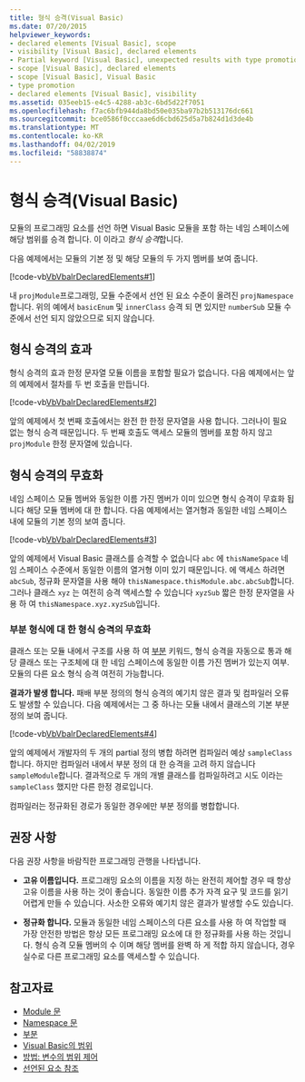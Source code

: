 ```yaml
---
title: 형식 승격(Visual Basic)
ms.date: 07/20/2015
helpviewer_keywords:
- declared elements [Visual Basic], scope
- visibility [Visual Basic], declared elements
- Partial keyword [Visual Basic], unexpected results with type promotion
- scope [Visual Basic], declared elements
- scope [Visual Basic], Visual Basic
- type promotion
- declared elements [Visual Basic], visibility
ms.assetid: 035eeb15-e4c5-4288-ab3c-6bd5d22f7051
ms.openlocfilehash: f7ac6bfb944da8bd50e035ba97b2b513176dc661
ms.sourcegitcommit: bce0586f0cccaae6d6cbd625d5a7b824d1d3de4b
ms.translationtype: MT
ms.contentlocale: ko-KR
ms.lasthandoff: 04/02/2019
ms.locfileid: "58838874"
---
```

# <a name="type-promotion-visual-basic"></a>형식 승격(Visual Basic)
모듈의 프로그래밍 요소를 선언 하면 Visual Basic 모듈을 포함 하는 네임 스페이스에 해당 범위를 승격 합니다. 이 이라고 *형식 승격*합니다.  
  
 다음 예제에서는 모듈의 기본 정 및 해당 모듈의 두 가지 멤버를 보여 줍니다.  
  
 [!code-vb[VbVbalrDeclaredElements#1](~/samples/snippets/visualbasic/VS_Snippets_VBCSharp/VbVbalrDeclaredElements/VB/Class1.vb#1)]  
  
 내 `projModule`프로그래밍, 모듈 수준에서 선언 된 요소 수준이 올려진 `projNamespace`합니다. 위의 예에서 `basicEnum` 및 `innerClass` 승격 되 면 있지만 `numberSub` 모듈 수준에서 선언 되지 않았으므로 되지 않습니다.  
  
## <a name="effect-of-type-promotion"></a>형식 승격의 효과  
 형식 승격의 효과 한정 문자열 모듈 이름을 포함할 필요가 없습니다. 다음 예제에서는 앞의 예제에서 절차를 두 번 호출을 만듭니다.  
  
 [!code-vb[VbVbalrDeclaredElements#2](~/samples/snippets/visualbasic/VS_Snippets_VBCSharp/VbVbalrDeclaredElements/VB/Class1.vb#2)]  
  
 앞의 예제에서 첫 번째 호출에서는 완전 한 한정 문자열을 사용 합니다. 그러나이 필요 없는 형식 승격 때문입니다. 두 번째 호출도 액세스 모듈의 멤버를 포함 하지 않고 `projModule` 한정 문자열에 있습니다.  
  
## <a name="defeat-of-type-promotion"></a>형식 승격의 무효화  
 네임 스페이스 모듈 멤버와 동일한 이름 가진 멤버가 이미 있으면 형식 승격이 무효화 됩니다 해당 모듈 멤버에 대 한 합니다. 다음 예제에서는 열거형과 동일한 네임 스페이스 내에 모듈의 기본 정의 보여 줍니다.  
  
 [!code-vb[VbVbalrDeclaredElements#3](~/samples/snippets/visualbasic/VS_Snippets_VBCSharp/VbVbalrDeclaredElements/VB/Class1.vb#3)]  
  
 앞의 예제에서 Visual Basic 클래스를 승격할 수 없습니다 `abc` 에 `thisNameSpace` 네임 스페이스 수준에서 동일한 이름의 열거형 이미 있기 때문입니다. 에 액세스 하려면 `abcSub`, 정규화 문자열을 사용 해야 `thisNamespace.thisModule.abc.abcSub`합니다. 그러나 클래스 `xyz` 는 여전히 승격 액세스할 수 있습니다 `xyzSub` 짧은 한정 문자열을 사용 하 여 `thisNamespace.xyz.xyzSub`입니다.  
  
### <a name="defeat-of-type-promotion-for-partial-types"></a>부분 형식에 대 한 형식 승격의 무효화  
 클래스 또는 모듈 내에서 구조를 사용 하 여 [부분](../../../../visual-basic/language-reference/modifiers/partial.md) 키워드, 형식 승격을 자동으로 통과 해당 클래스 또는 구조체에 대 한 네임 스페이스에 동일한 이름 가진 멤버가 있는지 여부. 모듈의 다른 요소 형식 승격 여전히 가능합니다.  
  
 **결과가 발생 합니다.** 패배 부분 정의의 형식 승격의 예기치 않은 결과 및 컴파일러 오류도 발생할 수 있습니다. 다음 예제에서는 그 중 하나는 모듈 내에서 클래스의 기본 부분 정의 보여 줍니다.  
  
 [!code-vb[VbVbalrDeclaredElements#4](~/samples/snippets/visualbasic/VS_Snippets_VBCSharp/VbVbalrDeclaredElements/VB/Class1.vb#4)]  
  
 앞의 예제에서 개발자의 두 개의 partial 정의 병합 하려면 컴파일러 예상 `sampleClass`합니다. 하지만 컴파일러 내에서 부분 정의 대 한 승격을 고려 하지 않습니다 `sampleModule`합니다. 결과적으로 두 개의 개별 클래스를 컴파일하려고 시도 이라는 `sampleClass` 했지만 다른 한정 경로입니다.  
  
 컴파일러는 정규화된 경로가 동일한 경우에만 부분 정의를 병합합니다.  
  
## <a name="recommendations"></a>권장 사항  
 다음 권장 사항을 바람직한 프로그래밍 관행을 나타냅니다.  
  
-   **고유 이름입니다.** 프로그래밍 요소의 이름을 지정 하는 완전히 제어할 경우 때 항상 고유 이름을 사용 하는 것이 좋습니다. 동일한 이름 추가 자격 요구 및 코드를 읽기 어렵게 만들 수 있습니다. 사소한 오류와 예기치 않은 결과가 발생할 수도 있습니다.  
  
-   **정규화 합니다.** 모듈과 동일한 네임 스페이스의 다른 요소를 사용 하 여 작업할 때 가장 안전한 방법은 항상 모든 프로그래밍 요소에 대 한 정규화를 사용 하는 것입니다. 형식 승격 모듈 멤버의 수 이며 해당 멤버를 완벽 하 게 적합 하지 않습니다, 경우 실수로 다른 프로그래밍 요소를 액세스할 수 있습니다.  
  
## <a name="see-also"></a>참고자료

- [Module 문](../../../../visual-basic/language-reference/statements/module-statement.md)
- [Namespace 문](../../../../visual-basic/language-reference/statements/namespace-statement.md)
- [부분](../../../../visual-basic/language-reference/modifiers/partial.md)
- [Visual Basic의 범위](../../../../visual-basic/programming-guide/language-features/declared-elements/scope.md)
- [방법: 변수의 범위 제어](../../../../visual-basic/programming-guide/language-features/declared-elements/how-to-control-the-scope-of-a-variable.md)
- [선언된 요소 참조](../../../../visual-basic/programming-guide/language-features/declared-elements/references-to-declared-elements.md)
